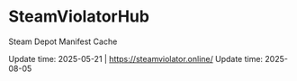 # SteamViolatorHub

Steam Depot Manifest Cache

Update time: 2025-05-21 | https://steamviolator.online/ Update time: 2025-08-05
